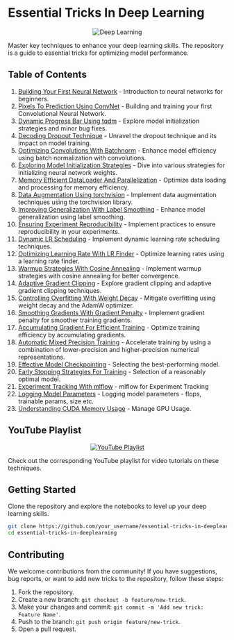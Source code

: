 # Essential Tricks In Deep Learning

<p align="center">
  <img src="https://assets.spe.org/dims4/default/7c6d2d6/2147483647/strip/true/crop/1051x552+0+0/resize/1200x630!/quality/90/?url=http%3A%2F%2Fspe-brightspot.s3.amazonaws.com%2F53%2F9d%2F228eca9b412bb1e3aa8b76d5f9db%2Fdaaiml.jpg" alt="Deep Learning">
</p>

Master key techniques to enhance your deep learning skills. The repository is a guide to essential tricks for optimizing model performance.

## Table of Contents

1. [Building Your First Neural Network](./01_Building_Your_First_Neural_Network.ipynb) - Introduction to neural networks for beginners.
2. [Pixels To Prediction Using ConvNet](./02_Pixels_To_Prediction_Using_ConvNet.ipynb) - Building and training your first Convolutional Neural Network.
3. [Dynamic Progress Bar Using tqdm](./03_Dynamic_Progress_Bar_Using_tqdm.ipynb) - Explore model initialization strategies and minor bug fixes.
4. [Decoding Dropout Technique](./04_Decoding_Dropout_Technique.ipynb) - Unravel the dropout technique and its impact on model training.
5. [Optimizing Convolutions With Batchnorm](./05_Optimizing_Convolutions_With_Batchnorm.ipynb) - Enhance model efficiency using batch normalization with convolutions.
6. [Exploring Model Initialization Strategies](./06_Exploring_Model_Initialization_Strategies.ipynb) - Dive into various strategies for initializing neural network weights.
7. [Memory Efficient DataLoader And Parallelization](./07_Memory_Efficient_DataLoader_And_Parallelization.ipynb) - Optimize data loading and processing for memory efficiency.
8. [Data Augmentation Using torchvision](./08_Data_Augmentation_Using_torchvision.ipynb) - Implement data augmentation techniques using the torchvision library.
9. [Improving Generalization With Label Smoothing](./09_Improving_Generalization_With_Label_Smoothing.ipynb) - Enhance model generalization using label smoothing.
10. [Ensuring Experiment Reproducibility](./10_Ensuring_Experiment_Reproducibility.ipynb) - Implement practices to ensure reproducibility in your experiments.
11. [Dynamic LR Scheduling](./11_Dynamic_LR_Scheduling.ipynb) - Implement dynamic learning rate scheduling techniques.
12. [Optimizing Learning Rate With LR Finder](./12_Optimizing_Learning_Rate_With_LR_Finder.ipynb) - Optimize learning rates using a learning rate finder.
13. [Warmup Strategies With Cosine Annealing](./13_Warmup_Strategies_With_Cosine_Annealing.ipynb) - Implement warmup strategies with cosine annealing for better convergence.
14. [Adaptive Gradient Clipping](./14_Adaptive_Gradient_Clipping.ipynb) - Explore gradient clipping and adaptive gradient clipping techniques.
15. [Controlling Overfitting With Weight Decay](./15_Controlling_Overfitting_With_Weight_Decay.ipynb) - Mitigate overfitting using weight decay and the AdamW optimizer.
16. [Smoothing Gradients With Gradient Penalty](./16_Smoothing_Gradients_With_Gradient_Penalty.ipynb) - Implement gradient penalty for smoother training gradients.
17. [Accumulating Gradient For Efficient Training](./17_Accumulating_Gradient_For_Efficient_Training.ipynb) - Optimize training efficiency by accumulating gradients.
18. [Automatic Mixed Precision Training](./18_Automatic_Mixed_Precision_Training.ipynb) -  Accelerate training by using a combination of lower-precision and higher-precision numerical representations.
19. [Effective Model Checkpointing](./19_Effective_Model_Checkpointing.ipynb) - Selecting the best-performing model.
20. [Early Stopping Strategies For Training](./20_Early_Stopping_Strategies_For_Training.ipynb) - Selection of a reasonably optimal model.
21. [Experiment Tracking With mlflow](./21_Experiment_Tracking_With_mlflow.ipynb) - mlflow for Experiment Tracking
22. [Logging Model Parameters](./22_Logging_Model_Parameters.ipynb) - Logging model parameters - flops, trainable params, size etc.
23. [Understanding CUDA Memory Usage](./23_Understanding_CUDA_Memory_Usage) - Manage GPU Usage.

## YouTube Playlist

<p align="center">
  <a href="https://www.youtube.com/playlist?list=PL4HNImpE6EWinFM0YutqEAigEFhcYtmtX">
    <img src="https://i.ytimg.com/vi/LvP-hmWGex4/hqdefault.jpg?sqp=-oaymwEXCNACELwBSFryq4qpAwkIARUAAIhCGAE=&rs=AOn4CLAsQEQayoWWnik8WVg35r2DUJO6gg" alt="YouTube Playlist">
  </a>
</p>

Check out the corresponding YouTube playlist for video tutorials on these techniques.

## Getting Started

Clone the repository and explore the notebooks to level up your deep learning skills.

```bash
git clone https://github.com/your_username/essential-tricks-in-deeplearning.git
cd essential-tricks-in-deeplearning
```

## Contributing

We welcome contributions from the community! If you have suggestions, bug reports, or want to add new tricks to the repository, follow these steps:

1. Fork the repository.
2. Create a new branch: `git checkout -b feature/new-trick`.
3. Make your changes and commit: `git commit -m 'Add new trick: Feature Name'`.
4. Push to the branch: `git push origin feature/new-trick`.
5. Open a pull request.
